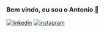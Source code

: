 ### Bem vindo, eu sou o Antonio 👾
[![linkedin](https://img.shields.io/badge/LinkedIn-0077B5?style=for-the-badge&logo=linkedin&logoColor=white)](https://www.linkedin.com/in/antonio03valente)
[![instagram](https://img.shields.io/badge/Instagram-E4405F?style=for-the-badge&logo=instagram&logoColor=white)](https://instagram.com/antoniolvl_?igshid=MzNlNGNkZWQ4Mg==)



